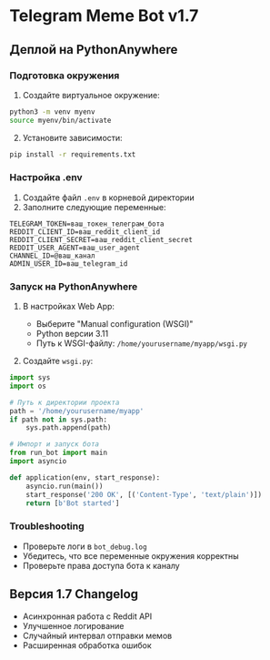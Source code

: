 # Telegram Meme Bot v1.7

## Деплой на PythonAnywhere

### Подготовка окружения

1. Создайте виртуальное окружение:
```bash
python3 -m venv myenv
source myenv/bin/activate
```

2. Установите зависимости:
```bash
pip install -r requirements.txt
```

### Настройка .env

1. Создайте файл `.env` в корневой директории
2. Заполните следующие переменные:
```
TELEGRAM_TOKEN=ваш_токен_телеграм_бота
REDDIT_CLIENT_ID=ваш_reddit_client_id
REDDIT_CLIENT_SECRET=ваш_reddit_client_secret
REDDIT_USER_AGENT=ваш_user_agent
CHANNEL_ID=@ваш_канал
ADMIN_USER_ID=ваш_telegram_id
```

### Запуск на PythonAnywhere

1. В настройках Web App:
   - Выберите "Manual configuration (WSGI)"
   - Python версии 3.11
   - Путь к WSGI-файлу: `/home/yourusername/myapp/wsgi.py`

2. Создайте `wsgi.py`:
```python
import sys
import os

# Путь к директории проекта
path = '/home/yourusername/myapp'
if path not in sys.path:
    sys.path.append(path)

# Импорт и запуск бота
from run_bot import main
import asyncio

def application(env, start_response):
    asyncio.run(main())
    start_response('200 OK', [('Content-Type', 'text/plain')])
    return [b'Bot started']
```

### Troubleshooting

- Проверьте логи в `bot_debug.log`
- Убедитесь, что все переменные окружения корректны
- Проверьте права доступа бота к каналу

## Версия 1.7 Changelog

- Асинхронная работа с Reddit API
- Улучшенное логирование
- Случайный интервал отправки мемов
- Расширенная обработка ошибок
